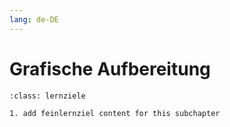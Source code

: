 ```yaml
---
lang: de-DE
---
```


# Grafische Aufbereitung

```{admonition} Feinlernziel
:class: lernziele

1. add feinlernziel content for this subchapter

```
